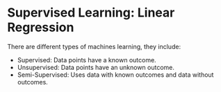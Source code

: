 # Supervised Learning: Linear Regression

There are different types of machines learning, they include:
- Supervised: Data points have a known outcome.
- Unsupervised: Data points have an unknown outcome.
- Semi-Supervised: Uses data with known outcomes and data without outcomes.

